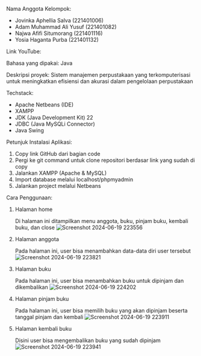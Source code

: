 Nama Anggota Kelompok:

- Jovinka Aphellia Salva (221401006)
- Adam Muhammad Ali Yusuf (221401082)
- Najwa Afifi Situmorang (221401116)
- Yosia Haganta Purba (221401132)

Link YouTube:

Bahasa yang dipakai: Java

Deskripsi proyek:
Sistem manajemen perpustakaan yang terkomputerisasi untuk meningkatkan efisiensi dan akurasi dalam pengelolaan perpustakaan

Techstack:
- Apache Netbeans (IDE)
- XAMPP
- JDK (Java Development Kit) 22
- JDBC (Java MySQLi Connector)
- Java Swing

Petunjuk Instalasi Aplikasi:
1. Copy link GitHub dari bagian code
2. Pergi ke git command untuk clone repositori berdasar link yang sudah di copy
3. Jalankan XAMPP (Apache & MySQL)
4. Import database melalui localhost/phpmyadmin
5. Jalankan project melalui Netbeans

Cara Penggunaan:
1. Halaman home
   
   Di halaman ini ditampilkan menu anggota, buku, pinjam buku, kembali buku, dan close
   ![Screenshot 2024-06-19 223556](https://github.com/Dp6adamali082/UAS_PBO_IKAN-SAPU/assets/115131642/01cdd2cf-d4ee-4fa3-acc4-2ab7f63a4c76)

3. Halaman anggota
   
   Pada halaman ini, user bisa menambahkan data-data diri user tersebut
   ![Screenshot 2024-06-19 223821](https://github.com/Dp6adamali082/UAS_PBO_IKAN-SAPU/assets/115131642/8451975e-d894-432c-b74d-89eb7dc6c50b)

5. Halaman buku
   
   Pada halaman ini, user bisa menambahkan buku untuk dipinjam dan dikembalikan
   ![Screenshot 2024-06-19 224202](https://github.com/Dp6adamali082/UAS_PBO_IKAN-SAPU/assets/115131642/c11b52e7-db94-44ae-84d1-6363503ef49b)

7. Halaman pinjam buku
   
   Pada halaman ini, user bisa memilih buku yang akan dipinjam beserta tanggal pinjam dan kembali
   ![Screenshot 2024-06-19 223911](https://github.com/Dp6adamali082/UAS_PBO_IKAN-SAPU/assets/115131642/0650e946-1af3-4643-8f08-b06969fae109)

9. Halaman kembali buku
    
   Disini user bisa mengembalikan buku yang sudah dipinjam
   ![Screenshot 2024-06-19 223941](https://github.com/Dp6adamali082/UAS_PBO_IKAN-SAPU/assets/115131642/5ce6e936-db97-4be7-9706-abd607578b0d)






